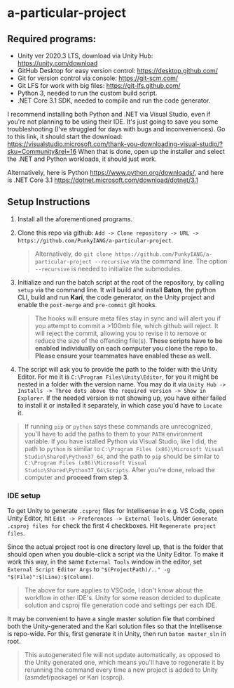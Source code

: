 # a-particular-project
 
## Required programs:

- Unity ver 2020.3 LTS, download via Unity Hub: https://unity.com/download
- GitHub Desktop for easy version control: https://desktop.github.com/
- Git for version control via console: https://git-scm.com/
- Git LFS for work with big files: https://git-lfs.github.com/
- Python 3, needed to run the custom build script.
- .NET Core 3.1 SDK, needed to compile and run the code generator.

I recommend installing both Python and .NET via Visual Studio, even if you're not planning to be using their IDE. 
It's just going to save you some troubleshooting (I've struggled for days with bugs and inconveniences). 
Go to this link, it should start the download: https://visualstudio.microsoft.com/thank-you-downloading-visual-studio/?sku=Community&rel=16
When that is done, open up the installer and select the .NET and Python workloads, it should just work.


Alternatively, here is Python https://www.python.org/downloads/, and here is .NET Core 3.1 https://dotnet.microsoft.com/download/dotnet/3.1

## Setup Instructions

1. Install all the aforementioned programs.

2. Clone this repo via github: `Add -> Clone repository -> URL -> https://github.com/PunkyIANG/a-particular-project`. 
    > Alternatively, do `git clone https://github.com/PunkyIANG/a-particular-project --recursive` via the command line.
    > The option `--recursive` is needed to initialize the submodules.

3. Initialize and run the batch script at the root of the repository, by calling `setup` via the command line. 
It will build and install **Baton**, the python CLI, build and run **Kari**, the code generator, on the Unity project and enable the `post-merge` and `pre-commit` git hooks.
   > The hooks will ensure meta files stay in sync and will alert you if you attempt to commit a >100mb file, which github will reject. 
   > It will reject the commit, allowing you to revise it to remove or reduce the size of the offending file(s). 
   > **These scripts have to be enabled individually on each computer you clone the repo to. Please ensure your teammates have enabled these as well.**

4. The script will ask you to provide the path to the folder with the Unity Editor. 
For me it is `C:\Program Files\Unity\Editor`, for you it might be nested in a folder with the version name. 
You may do it via `Unity Hub -> Installs -> Three dots above the required version -> Show in Explorer`. 
If the needed version is not showing up, you have either failed to install it or installed it separately, in which case you'd have to `Locate` it.

> If running `pip` or `python` says these commands are unrecognized, you'll have to add the paths to them to your `PATH` environment variable. 
> If you have istalled Python via Visual Studio, like I did, the path to `python` is similar to `C:\Program Files (x86)\Microsoft Visual Studio\Shared\Python37_64`, and the path to `pip` should be similar to `C:\Program Files (x86)\Microsoft Visual Studio\Shared\Python37_64\Scripts`. 
> After you're done, reload the computer and **proceed from step 3**.


### IDE setup

To get Unity to generate `.csproj` files for Intellisense in e.g. VS Code, open Unity Editor, hit `Edit -> Preferences -> External Tools`. Under `Generate .csproj files for` check the first 4 checkboxes. Hit `Regenerate project files`. 

Since the actual project root is one directory level up, that is the folder that should open when you double-click a script via the Unity Editor. To make it work this way, in the same `External Tools` window in the editor, set `External Script Editor Args` to `"$(ProjectPath)/.." -g "$(File)":$(Line):$(Column)`.

> The above for sure applies to VSCode, I don't know about the workflow in other IDE's.
> Unity for some reason decided to duplicate solution and csproj file generation code and settings per each IDE.

It may be convenient to have a single master solution file that combined both the Unity-generated and the Kari solution files so that the Intellisense is repo-wide. For this, first generate it in Unity, then run `baton master_sln` in root.

> This autogenerated file will not update automatically, as opposed to the Unity generated one, which means you'll have to regenerate it by rerunning the command every time a new project is added to Unity (asmdef/package) or Kari (csproj).